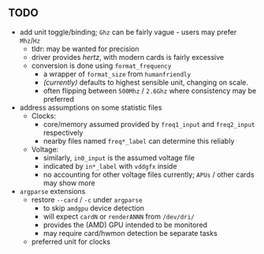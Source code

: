 ## TODO

- add unit toggle/binding; `Ghz` can be fairly vague - users may prefer `Mhz`/`Hz`
    - tldr: may be wanted for precision
    - driver provides *hertz*, with modern cards is fairly excessive
    - conversion is done using `format_frequency`
        - a wrapper of `format_size` from `humanfriendly`
        - _(currently)_ defaults to highest sensible unit, changing on scale. 
        - often flipping between `500Mhz` / `2.6Ghz` where consistency may be preferred
- address assumptions on some statistic files
    - Clocks:
        - core/memory assumed provided by `freq1_input` and `freq2_input` respectively
        - nearby files named `freq*_label` can determine this reliably
    - Voltage:
        - similarly, `in0_input` is the assumed voltage file
        - indicated by `in*_label` with `vddgfx` inside
        - no accounting for other voltage files currently; `APUs` / other cards may show more
- `argparse` extensions
    - restore `--card` / `-c` under `argparse`
        - to skip `amdgpu` device detection
        - will expect `cardN` or `renderANNN` from `/dev/dri/` 
        - provides the (AMD) GPU intended to be monitored
        - may require card/hwmon detection be separate tasks
    - preferred unit for clocks
